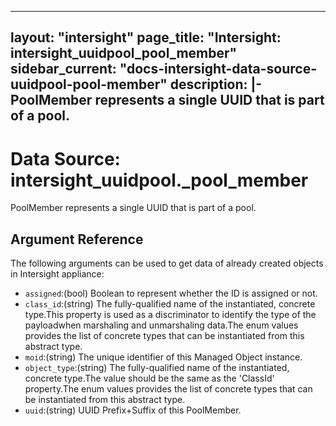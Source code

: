 
---
layout: "intersight"
page_title: "Intersight: intersight_uuidpool_pool_member"
sidebar_current: "docs-intersight-data-source-uuidpool-pool-member"
description: |-
PoolMember represents a single UUID that is part of a pool.
---

# Data Source: intersight_uuidpool._pool_member
PoolMember represents a single UUID that is part of a pool.
## Argument Reference
The following arguments can be used to get data of already created objects in Intersight appliance:
* `assigned`:(bool) Boolean to represent whether the ID is assigned or not. 
* `class_id`:(string) The fully-qualified name of the instantiated, concrete type.This property is used as a discriminator to identify the type of the payloadwhen marshaling and unmarshaling data.The enum values provides the list of concrete types that can be instantiated from this abstract type. 
* `moid`:(string) The unique identifier of this Managed Object instance. 
* `object_type`:(string) The fully-qualified name of the instantiated, concrete type.The value should be the same as the 'ClassId' property.The enum values provides the list of concrete types that can be instantiated from this abstract type. 
* `uuid`:(string) UUID Prefix+Suffix of this PoolMember. 

